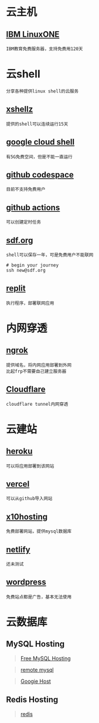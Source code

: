 # 云主机

## [IBM LinuxONE](https://linuxone.cloud.marist.edu)

	IBM教育免费服务器，支持免费用120天

# 云shell
	分享各种提供linux shell的云服务

## [xshellz](https://www.xshellz.com)

	提供的shell可以连续运行15天

## [google cloud shell](https://cloud.google.com/shell)

	有5G免费空间，但是不能一直运行

## [github codespace](https://github.com/features/codespaces)

	目前不支持免费用户

## [github actions](github_action.md)

	可以创建定时任务

## [sdf.org](http://sdf.org/)

	shell可以保存一年，可是免费用户不能联网
```shell
# begin your journey
ssh new@sdf.org
```

## [replit](https://replit.com/)

	执行程序，部署联网应用


# 内网穿透
## [ngrok](https://ngrok.com/)

	提供域名，将内网应用部署到外网
	比起frp不需要自己建立服务器

## [Cloudflare](https://www.cloudflare.com/)

	cloudflare tunnel内网穿透

# 云建站

## [heroku](https://heroku.com)

	可以将应用部署到该网站

## [vercel](https://vercel.com)

	可以从github导入网站

## [x10hosting](https://x10hosting.com)

	免费部署网站，提供mysql数据库

## [netlify](https://www.netlify.com)

	还未测试

## [wordpress](https://wordpress.com)

	免费站点都是广告，基本无法使用

# 云数据库

## MySQL Hosting
> [Free MySQL Hosting](https://www.freemysqlhosting.net)

> [remote mysql](https://remotemysql.com/)

> [Googie Host](https://googiehost.com/free-mysql-hosting.html)

## Redis Hosting

> [redis](https://redis.com/)

